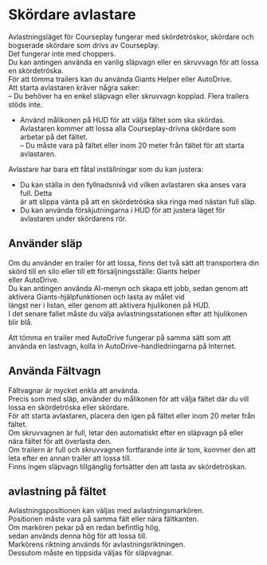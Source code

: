 # Skördare avlastare

  
Avlastningsläget för Courseplay fungerar med skördetröskor, skördare och bogserade skördare som drivs av Courseplay.  
Det fungerar inte med choppers.  
Du kan antingen använda en vanlig släpvagn eller en skruvvagn för att lossa en skördetröska.  
För att tömma trailers kan du använda Giants Helper eller AutoDrive.  
Att starta avlastaren kräver några saker:  
– Du behöver ha en enkel släpvagn eller skruvvagn kopplad. Flera trailers stöds inte.  
- Använd målikonen på HUD för att välja fältet som ska skördas. Avlastaren kommer att lossa alla Courseplay-drivna skördare som arbetar på det fältet.  
– Du måste vara på fältet eller inom 20 meter från fältet för att starta avlastaren.  
  
Avlastare har bara ett fåtal inställningar som du kan justera:  
- Du kan ställa in den fyllnadsnivå vid vilken avlastaren ska anses vara full. Detta  
är att slippa vänta på att en skördetröska ska ringa med nästan full släp.  
- Du kan använda förskjutningarna i HUD för att justera läget för avlastaren under skördarens rör.  
  


## Använder släp

  
Om du använder en trailer för att lossa, finns det två sätt att transportera din skörd till en silo eller till ett försäljningsställe: Giants helper  
eller AutoDrive.  
Du kan antingen använda AI-menyn och skapa ett jobb, sedan genom att aktivera Giants-hjälpfunktionen och lasta av målet vid  
längst ner i listan, eller genom att aktivera hjulikonen på HUD.  
I det senare fallet måste du välja avlastningsstationen efter att hjulikonen blir blå.  
  
Att tömma en trailer med AutoDrive fungerar på samma sätt som att använda en lastvagn, kolla in AutoDrive-handledningarna på Internet.  


## Använda Fältvagn

  
Fältvagnar är mycket enkla att använda.  
Precis som med släp, använder du målikonen för att välja fältet där du vill lossa en skördetröska eller skördare.  
För att starta avlastaren, placera den igen på fältet eller inom 20 meter från fältet.  
Om skruvvagnen är full, letar den automatiskt efter en släpvagn på eller nära fältet för att överlasta den.  
Om trailern är full och skruvvagnen fortfarande inte är tom, kommer den att leta efter en annan trailer att lossa till.  
Finns ingen släpvagn tillgänglig fortsätter den att lasta av skördetröskan.  


## avlastning på fältet

  
Avlastningspositionen kan väljas med avlastningsmarkören.  
Positionen måste vara på samma fält eller nära fältkanten.  
Om markören pekar på en redan befintlig hög,  
sedan används denna hög för att lossa till.  
Markörens riktning används för avlastningsriktningen.  
Dessutom måste en tippsida väljas för släpvagnar.  


